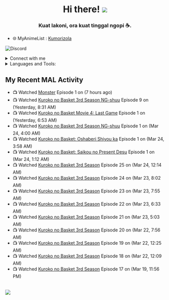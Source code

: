 <h1 align="center">Hi there! <img src="https://media.giphy.com/media/hvRJCLFzcasrR4ia7z/giphy.gif" width="25px"> </h1>
<h3 align="center">Kuat lakoni, ora kuat tinggal ngopi ☕.</h3>

- 🌐 MyAnimeList : [Kumorizola](https://myanimelist.net/animelist/Kumorizola)

![Discord](https://discord.c99.nl/widget/theme-3/761213268009943051.png)
<details>
      <summary>Connect with me</summary>
    <p align="left">
        <a href="https://www.facebook.com/kumori.hartley.1" target="blank"><img align="center"
                src="https://raw.githubusercontent.com/rahuldkjain/github-profile-readme-generator/master/src/images/icons/Social/facebook.svg"
                alt="kumori hartley" height="30" width="40" /></a>
        <a href="https://www.instagram.com/kumorizola/" target="blank"><img align="center"
                src="https://raw.githubusercontent.com/rahuldkjain/github-profile-readme-generator/master/src/images/icons/Social/instagram.svg"
                alt="kumorizola" height="30" width="40" /></a>
        <a href="https://discord.com" target="blank"><img align="center"
                src="https://raw.githubusercontent.com/rahuldkjain/github-profile-readme-generator/master/src/images/icons/Social/discord.svg"
                alt="Kumori#5882" height="30" width="40" /></a>
    </p>
</details>

<details>
    <summary align="left">Languages and Tools:</summary>
<p align="left">
      <a href="https://www.w3schools.com/css/" target="_blank">
        <img src="https://raw.githubusercontent.com/devicons/devicon/master/icons/css3/css3-original-wordmark.svg"
            alt="css3" width="40" height="40" /> </a> <a href="https://www.w3.org/html/" target="_blank"> <img
            src="https://raw.githubusercontent.com/devicons/devicon/master/icons/html5/html5-original-wordmark.svg"
            alt="html5" width="40" height="40" /> </a> <a href="https://www.java.com" target="_blank"> <img
            src="https://raw.githubusercontent.com/devicons/devicon/master/icons/java/java-original.svg" alt="java"
            width="40" height="40" /> </a> <a href="https://developer.mozilla.org/en-US/docs/Web/JavaScript"
            target="_blank"> <img
            src="https://raw.githubusercontent.com/devicons/devicon/master/icons/javascript/javascript-original.svg"
            alt="javascript" width="40" height="40" /> </a> <a href="https://nodejs.org" target="_blank"> <img
            src="https://raw.githubusercontent.com/devicons/devicon/master/icons/nodejs/nodejs-original-wordmark.svg"
            alt="nodejs" width="40" height="40" /> </a> <a href="https://www.python.org" target="_blank"> <img
            src="https://raw.githubusercontent.com/devicons/devicon/master/icons/python/python-original.svg"
            alt="python" width="40" height="40" /> </a> <a href="https://www.typescriptlang.org/" target="_blank"> <img
            src="https://raw.githubusercontent.com/devicons/devicon/master/icons/typescript/typescript-original.svg" 
            alt="typescript" width="40" height="40" /> </a> <a href="https://www.photoshop.com/en" target="_blank"> <img
            src="https://upload.wikimedia.org/wikipedia/commons/a/af/Adobe_Photoshop_CC_icon.svg" alt="photoshop" width="40" height="40"/> </a>
            <a href="https://www.adobe.com/products/premiere.html" target="_blank"> <img
            src="https://upload.wikimedia.org/wikipedia/commons/4/40/Adobe_Premiere_Pro_CC_icon.svg" alt="Premiere pro" width="40" height="40"/> </a>
            <a href="https://www.adobe.com/in/products/illustrator.html" target="_blank"> <img 
            src="https://upload.wikimedia.org/wikipedia/commons/f/fb/Adobe_Illustrator_CC_icon.svg" alt="illustrator" width="40" height="40"/> </a>
      
 </details>
 
 <h2> My Recent MAL Activity</h2>
<!-- MAL_ACTIVITY:start -->

- 📺 Watched [Monster](https://MyAnimeList.net/anime.php?id=19) Episode 1 on (7 hours ago)
- 📺 Watched [Kuroko no Basket 3rd Season NG-shuu](https://MyAnimeList.net/anime.php?id=30311) Episode 9 on (Yesterday, 8:31 AM)
- 📺 Watched [Kuroko no Basket Movie 4: Last Game](https://MyAnimeList.net/anime.php?id=31658) Episode 1 on (Yesterday, 6:53 AM)
- 📺 Watched [Kuroko no Basket 3rd Season NG-shuu](https://MyAnimeList.net/anime.php?id=30311) Episode 1 on (Mar 24, 4:00 AM)
- 📺 Watched [Kuroko no Basket: Oshaberi Shiyou ka](https://MyAnimeList.net/anime.php?id=34784) Episode 1 on (Mar 24, 3:58 AM)
- 📺 Watched [Kuroko no Basket: Saikou no Present Desu](https://MyAnimeList.net/anime.php?id=31051) Episode 1 on (Mar 24, 1:12 AM)
- 📺 Watched [Kuroko no Basket 3rd Season](https://MyAnimeList.net/anime.php?id=24415) Episode 25 on (Mar 24, 12:14 AM)
- 📺 Watched [Kuroko no Basket 3rd Season](https://MyAnimeList.net/anime.php?id=24415) Episode 24 on (Mar 23, 8:02 AM)
- 📺 Watched [Kuroko no Basket 3rd Season](https://MyAnimeList.net/anime.php?id=24415) Episode 23 on (Mar 23, 7:55 AM)
- 📺 Watched [Kuroko no Basket 3rd Season](https://MyAnimeList.net/anime.php?id=24415) Episode 22 on (Mar 23, 6:33 AM)
- 📺 Watched [Kuroko no Basket 3rd Season](https://MyAnimeList.net/anime.php?id=24415) Episode 21 on (Mar 23, 5:03 AM)
- 📺 Watched [Kuroko no Basket 3rd Season](https://MyAnimeList.net/anime.php?id=24415) Episode 20 on (Mar 22, 7:56 AM)
- 📺 Watched [Kuroko no Basket 3rd Season](https://MyAnimeList.net/anime.php?id=24415) Episode 19 on (Mar 22, 12:25 AM)
- 📺 Watched [Kuroko no Basket 3rd Season](https://MyAnimeList.net/anime.php?id=24415) Episode 18 on (Mar 22, 12:09 AM)
- 📺 Watched [Kuroko no Basket 3rd Season](https://MyAnimeList.net/anime.php?id=24415) Episode 17 on (Mar 19, 11:56 PM)

<!-- MAL_ACTIVITY:end -->

  
<h2 align="left"> <img src="https://media.discordapp.net/attachments/918405470073520168/919220018355523584/ezgif.com-gif-maker_1.gif">
